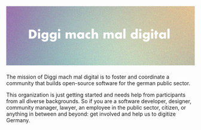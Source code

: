## ![Diggi mach mal digital Logo](https://github.com/diggi-mach-mal-digital/.github/raw/main/banner.png)
The mission of Diggi mach mal digital is to foster and coordinate a community that builds open-source software for the german public sector.

This organization is just getting started and needs help from participants from all diverse backgrounds. So if you are a software developer, designer, community manager, lawyer, an employee in the public sector, citizen, or anything in between and beyond: get involved and help us to digitize Germany.